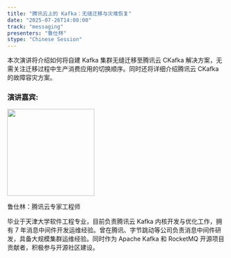 ```yaml
---
title: "腾讯云上的 Kafka：无缝迁移与灾难恢复"
date: "2025-07-26T14:00:00"
track: "messaging"
presenters: "鲁仕林"
stype: "Chinese Session"
---
```


本次演讲将介绍如何将自建 Kafka 集群无缝迁移至腾讯云 CKafka 解决方案，无需关注迁移过程中生产消费应用的切换顺序。同时还将详细介绍腾讯云 CKafka 的故障容灾方案。

### 演讲嘉宾:

<img src="https://sessionize.com/image/52f8-400o400o1-Kk5SitgpoBPvHGawjL2T1D.jpg" width="200" />

鲁仕林：腾讯云专家工程师

毕业于天津大学软件工程专业，目前负责腾讯云 Kafka 内核开发与优化工作，拥有 7 年消息中间件开发运维经验。曾在腾讯、字节跳动等公司负责消息中间件研发，具备大规模集群运维经验。同时作为 Apache Kafka 和 RocketMQ 开源项目贡献者，积极参与开源社区建设。